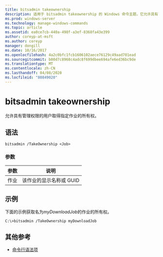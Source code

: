 ```yaml
---
title: bitsadmin takeownership
description: 适用于 bitsadmin takeownership 的 Windows 命令主题，它允许具有管理权限的用户取得指定作业的所有权。
ms.prod: windows-server
ms.technology: manage-windows-commands
ms.topic: article
ms.assetid: ea0ce7cb-440a-498f-a3ef-8368fa43e399
author: coreyp-at-msft
ms.author: coreyp
manager: dongill
ms.date: 10/16/2017
ms.openlocfilehash: 4a2c0bfc1fcb1606102aece76129c49aad701ead
ms.sourcegitcommit: b00d7c8968c4adc8f699dbee694afe6ed36bc9de
ms.translationtype: MT
ms.contentlocale: zh-CN
ms.lasthandoff: 04/08/2020
ms.locfileid: "80849020"
---
```

# <a name="bitsadmin-takeownership"></a>bitsadmin takeownership

允许具有管理权限的用户取得指定作业的所有权。

## <a name="syntax"></a>语法

```
bitsadmin /TakeOwnership <Job>
```

### <a name="parameters"></a>参数

|参数|说明|
|---------|-----------|
|作业|该作业的显示名称或 GUID|

## <a name="examples"></a><a name=BKMK_examples></a>示例

下面的示例获取名为*myDownloadJob*的作业的所有权。
```
C:\>bitsadmin /TakeOwnership myDownloadJob
```

## <a name="additional-references"></a>其他参考

- [命令行语法项](command-line-syntax-key.md)
